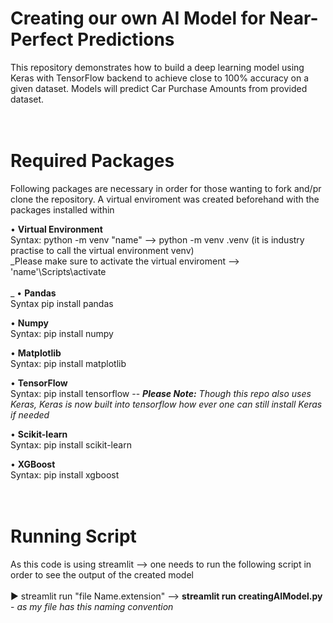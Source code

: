 # Creating our own AI Model for Near-Perfect Predictions 

This repository demonstrates how to build a deep learning model using Keras with TensorFlow backend to achieve close to 100% accuracy on a given dataset. Models will predict Car Purchase Amounts from provided dataset.
<br><br><br>

# Required Packages
Following packages are necessary in order for those wanting to fork and/pr clone the repository. A virtual enviroment was created beforehand with the packages installed within

• **Virtual Environment**<br> Syntax: python -m venv "name" --> python -m venv .venv (it is industry practise to call the virtual environment venv)<br> _Please make sure to activate the virtual enviroment --> 'name'\Scripts\activate<br><br>
_
• **Pandas**<br> Syntax pip install pandas<br>

• **Numpy**<br> Syntax: pip install numpy<br>

• **Matplotlib**<br> Syntax: pip install matplotlib<br>

• **TensorFlow**<br> Syntax: pip install tensorflow -- _**Please Note:** Though this repo also uses Keras, Keras is now built into tensorflow how ever one can still install Keras if needed_<br>

• **Scikit-learn**<br>Syntax: pip install scikit-learn<br>

• **XGBoost**<br>Syntax: pip install xgboost
<br><br><br>

# Running Script
As this code is using streamlit --> one needs to run the following script in order to see the output of the created model<br><br>
► streamlit run "file Name.extension" --> **streamlit run creatingAIModel.py** - _as my file has this naming convention_
